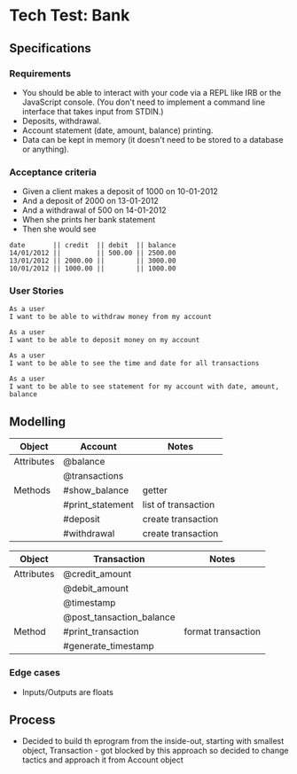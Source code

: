 # Tech Test: Bank

## Specifications

### Requirements

* You should be able to interact with your code via a REPL like IRB or the JavaScript console. (You don't need to implement a command line interface that takes input from STDIN.)
* Deposits, withdrawal.
* Account statement (date, amount, balance) printing.
* Data can be kept in memory (it doesn't need to be stored to a database or anything).

### Acceptance criteria

* Given a client makes a deposit of 1000 on 10-01-2012
* And a deposit of 2000 on 13-01-2012
* And a withdrawal of 500 on 14-01-2012
* When she prints her bank statement
* Then she would see
```
date       || credit  || debit  || balance
14/01/2012 ||         || 500.00 || 2500.00
13/01/2012 || 2000.00 ||        || 3000.00
10/01/2012 || 1000.00 ||        || 1000.00
```

### User Stories

```
As a user
I want to be able to withdraw money from my account  

As a user
I want to be able to deposit money on my account

As a user
I want to be able to see the time and date for all transactions  

As a user
I want to be able to see statement for my account with date, amount, balance
```

## Modelling 

| Object     | Account          | Notes               |
| ---------- | ---------------- | ------------------- |
| Attributes | @balance         |                     |
|            | @transactions    |                     |
| Methods    | #show_balance    | getter              |
|            | #print_statement | list of transaction |
|            | #deposit         | create transaction  |
|            | #withdrawal      | create transaction  |

| Object     | Transaction              | Notes |
| ---------- | ------------------------ | ----- |
| Attributes | @credit_amount           |       | √
|            | @debit_amount            |       | √
|            | @timestamp               |       | √
|            | @post_tansaction_balance |       | √
| Method     | #print_transaction       | format transaction |
|            | #generate_timestamp      |       |

### Edge cases
* Inputs/Outputs are floats

## Process

* Decided to build th eprogram from the inside-out, starting with smallest object, Transaction - got blocked by this approach so decided to change tactics and approach it from Account object
